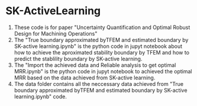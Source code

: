 # SK-ActiveLearning 
1. These code is for paper "Uncertainty Quantification and Optimal Robust Design for Machining Operations"
2. The "True boundary approximated byTFEM and estimated boundary by SK-active learning.ipynb" is the python code in jupyt notebook about how to achieve the aproximated stability boundary by TFEM and how to predict the stablility boundary by SK-active learning.
3. The "Import the achieved data and Reliable analysis to get optimal MRR.ipynb" is the python code in jupyt notebook to achieved the optimal MRR based on the data achieved from SK-active learning.
4. The data folder contains all the neccessary data achieved from "True boundary approximated byTFEM and estimated boundary by SK-active learning.ipynb" code.
